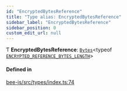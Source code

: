 ```yaml
---
id: "EncryptedBytesReference"
title: "Type alias: EncryptedBytesReference"
sidebar_label: "EncryptedBytesReference"
sidebar_position: 0
custom_edit_url: null
---
```


Ƭ **EncryptedBytesReference**: [`Bytes`](../interfaces/Utils.Bytes.md)<typeof [`ENCRYPTED_REFERENCE_BYTES_LENGTH`](../variables/ENCRYPTED_REFERENCE_BYTES_LENGTH.md)\>

#### Defined in

[bee-js/src/types/index.ts:74](https://github.com/ethersphere/bee-js/blob/2c8b9d1/src/types/index.ts#L74)
